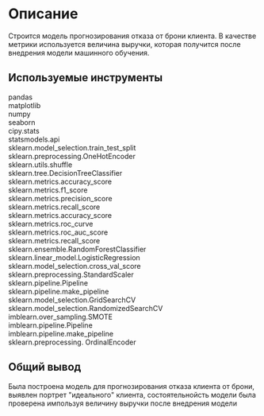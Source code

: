 # Описание
Строится модель прогнозирования отказа от брони клиента. В качестве метрики используется величина выручки, которая получится после внедрения модели машинного обучения.

## Используемые инструменты
pandas<br>
matplotlib<br>
numpy<br>
seaborn<br>
cipy.stats<br>
statsmodels.api<br>
sklearn.model_selection.train_test_split<br>
sklearn.preprocessing.OneHotEncoder<br>
sklearn.utils.shuffle<br>
sklearn.tree.DecisionTreeClassifier<br>
sklearn.metrics.accuracy_score<br>
sklearn.metrics.f1_score<br>
sklearn.metrics.precision_score<br>
sklearn.metrics.recall_score<br>
sklearn.metrics.accuracy_score<br>
sklearn.metrics.roc_curve<br>
sklearn.metrics.roc_auc_score<br>
sklearn.metrics.recall_score<br>
sklearn.ensemble.RandomForestClassifier<br>
sklearn.linear_model.LogisticRegression<br>
sklearn.model_selection.cross_val_score<br>
sklearn.preprocessing.StandardScaler<br>
sklearn.pipeline.Pipeline<br>
sklearn.pipeline.make_pipeline<br>
sklearn.model_selection.GridSearchCV<br>
sklearn.model_selection.RandomizedSearchCV<br>
imblearn.over_sampling.SMOTE<br>
imblearn.pipeline.Pipeline<br>
imblearn.pipeline.make_pipeline<br>
sklearn.preprocessing. OrdinalEncoder<br>

## Общий вывод
Была построена модель для прогнозирования отказа клиента от брони, выявлен портрет "идеального" клиента, состоятельнойсть
модели была проверена импользуя величину выручки после внедрения модели
